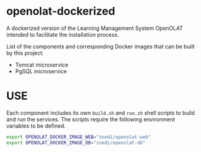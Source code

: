 # openolat-dockerized

A dockerized version of the Learning Management System OpenOLAT intended to facilitate the installation process.

List of the components and corresponding Docker images that can be built by this project:
- Tomcat microservice
- PgSQL microservice

# USE

Each component includes its own `build.sh` and `run.sh` shell scripts to build and run the services. The scripts require the following environment variables to be defined.

```sh
export OPENOLAT_DOCKER_IMAGE_WEB="snedi/openolat-web"
export OPENOLAT_DOCKER_IMAGE_DB="snedi/openolat-db"
```